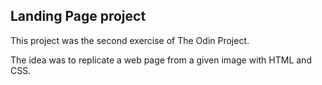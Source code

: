 ## Landing Page project

This project was the second exercise of The Odin Project.

The idea was to replicate a web page from a given image with HTML and CSS.